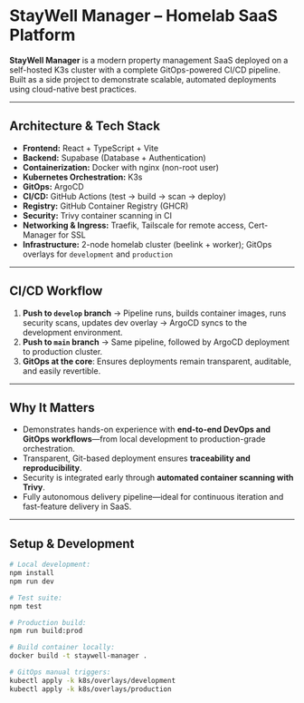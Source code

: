 # StayWell Manager – Homelab SaaS Platform

**StayWell Manager** is a modern property management SaaS deployed on a self-hosted K3s cluster with a complete GitOps-powered CI/CD pipeline. Built as a side project to demonstrate scalable, automated deployments using cloud-native best practices.

---

##  Architecture & Tech Stack

- **Frontend:** React + TypeScript + Vite  
- **Backend:** Supabase (Database + Authentication)  
- **Containerization:** Docker with nginx (non-root user)  
- **Kubernetes Orchestration:** K3s  
- **GitOps:** ArgoCD  
- **CI/CD:** GitHub Actions (test → build → scan → deploy)  
- **Registry:** GitHub Container Registry (GHCR)  
- **Security:** Trivy container scanning in CI  
- **Networking & Ingress:** Traefik, Tailscale for remote access, Cert-Manager for SSL  
- **Infrastructure:** 2-node homelab cluster (beelink + worker); GitOps overlays for `development` and `production`

---

##  CI/CD Workflow

1. **Push to `develop` branch** → Pipeline runs, builds container images, runs security scans, updates dev overlay → ArgoCD syncs to the development environment.  
2. **Push to `main` branch** → Same pipeline, followed by ArgoCD deployment to production cluster.  
3. **GitOps at the core**: Ensures deployments remain transparent, auditable, and easily revertible.

---

##  Why It Matters

- Demonstrates hands-on experience with **end-to-end DevOps and GitOps workflows**—from local development to production-grade orchestration.  
- Transparent, Git-based deployment ensures **traceability and reproducibility**.  
- Security is integrated early through **automated container scanning with Trivy**.  
- Fully autonomous delivery pipeline—ideal for continuous iteration and fast-feature delivery in SaaS.

---

##  Setup & Development

```bash
# Local development:
npm install
npm run dev

# Test suite:
npm test

# Production build:
npm run build:prod

# Build container locally:
docker build -t staywell-manager .

# GitOps manual triggers:
kubectl apply -k k8s/overlays/development
kubectl apply -k k8s/overlays/production
